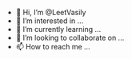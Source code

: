 - 👋 Hi, I’m @LeetVasily
- 👀 I’m interested in ...
- 🌱 I’m currently learning ...
- 💞️ I’m looking to collaborate on ...
- 📫 How to reach me ...

<!---
LeetVasily/LeetVasily is a ✨ special ✨ repository because its `README.md` (this file) appears on your GitHub profile.
You can click the Preview link to take a look at your changes.
--->
